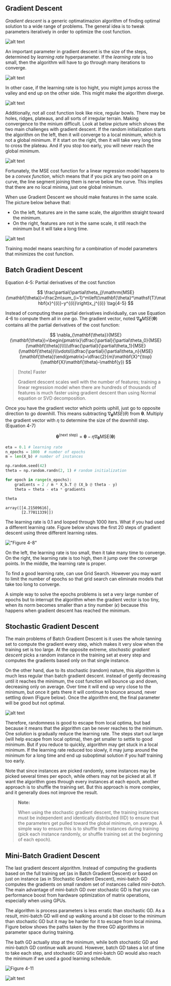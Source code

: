 ## Gradient Descent

*Gradient descent* is a generic optimatimazion algorithm of finding optimal solution to a wide range of problems. The general idea is to tweak parameters iteratively in order to optimize the cost function.

![alt text](images/image.png)

An important parameter in gradient descent is the size of the steps, determined by *learning rate* hyperparameter. If the *learning rate* is too small, then the algorithm will have to go through many iterations to converge.

![alt text](images/image-1.png)

In other case, if the learning rate is too hight, you might jumps across the valley and end up on the other side. This might make the algorithm diverge.

![alt text](images/image-2.png)

Additionally, not all cost function look like nice, regular bowls. There may be holes, ridges, plateaus, and all sorts of irregular terrain. Making convergence to the minium difficult. Look at below picture which shows the two main challenges with gradient descent. If the random initialization starts the algorithm on the left, then it will converge to a local minimum, which is not a global minimum. If it start on the right, then it will take very long time to cross the plateau. And if you stop too early, you will never reach the global minimum.

![alt text](images/image-3.png)

Fortunately, the MSE cost function for a linear regression model happens to be a *convex function*, which means that if you pick any two point on a curve, the line segment joining them is nerve below the curve. This implies that there are no local minima, just one global minimum.

When use Gradient Descent we should make features in the same scale. The picture below behave that:
- On the left, features are in the same scale, the algorithm straight toward the minimum.
- On the right, features are not in the same scale, it still reach the minimum but it will take a long time.

![alt text](images/image-4.png)

Training model means searching for a combination of model parameters that minimizes the cost function.

## Batch Gradient Descent

Equation 4-5: Partial derivatives of the cost function

$$
\frac\partial{\partial\theta_j}\mathrm{MSE}(\mathbf{\theta})=\frac2m\sum_{i=1}^m\left(\mathbf{\theta}^\mathsf{T}\mathbf{x}^{(i)}-y^{(i)}\right)x_j^{(i)} \tag{4-5}
$$

Instead of computing these partial derivatives individually, can use Equation 4-6 to compute them all in one go. The gradient vector, noted $\nabla_\mathbf{\theta} MSE(\mathbf{\theta})$ contains all the partial derivatives of the cost function:

$$
\nabla_{\mathbf{\theta}}{MSE}(\mathbf{\theta})=\begin{pmatrix}\dfrac{\partial}{\partial\theta_0}{MSE}(\mathbf{\theta})\\\\\dfrac{\partial}{\partial\theta_1}{MSE}(\mathbf{\theta})\\\vdots\\\dfrac{\partial}{\partial\theta_n}{MSE}(\mathbf{\theta})\end{pmatrix}=\dfrac{2}{m}\mathbf{X}^{\top}(\mathbf{X}\mathbf{\theta}-\mathbf{y})
$$

>[!note] Faster
>
>Gradient descent scales well with the number of features; training a linear regression model when there are hundreds of thousands of features is much faster using gradient descent than using Normal equation or SVD decomposition.

Once you have the gradient vector which points uphill, just go to opposite direction to go downhill. This means subtracting $\nabla_\mathbf{\theta} MSE (\theta)$ from $\mathbf{\theta}$. Multiply the gradient vector with $\eta$ to determine the size of the downhill step. (Equation 4-7)

$$
\mathbf{\theta}^{(\text{next step})}=\mathbf{\theta}-\eta\nabla_\mathbf{\theta}\text{MSE}(\mathbf{\theta})
$$

```python
eta = 0.1 # learning rate
n_epochs = 1000  # number of epochs
m = len(X_b) # number of instances

np.random.seed(42)
theta = np.random.randn(2, 1) # random initialization

for epoch in range(n_epochs):
    gradients = 2 / m * X_b.T @ (X_b @ theta - y)
    theta = theta - eta * gradients

theta
```

```output
array([[4.21509616],
       [2.77011339]])
```

The learning rate is 0.1 and looped through 1000 iters. What if you had used a different learning rate. Figure below shows the first 20 steps of gradient descent using three different learning rates.

!["Figure 4-8"](images/three%20different%20learning%20rates.png)

On the left, the learning rate is too small, then it take many time to converge. On the right, the learning rate is too high, then it jump over the converge points. In the middle, the learning rate is proper.

To find a good learning rate, can use Grid Search. However you may want to limit the number of epochs so that grid search can eliminate models that take too long to converge.

A simple way to solve the epochs problems is set a very large number of epochs but to interrupt the algorithm when the gradient vector is too tiny, when its norm becomes smaller than a tiny number ($\epsilon$) because this happens when gradient descent has reached the minimum.

## Stochastic Gradient Descent

The main problems of Batch Gradient Descent is it uses the whole tanning set to compute the gradient every step, which makes it very slow when the training set is too large. At the opposite extreme, *stochastic gradient descent* picks a random instance in the training set at every step and computes the gradients based only on that single instance.

On the other hand, due to its stochastic (random) nature, this algorithm is much less regular than batch gradient descent. instead of gently decreasing until it reaches the minimum, the cost function will bounce up and down, decreasing only on average. Over time it will end up very close to the minimum, but once it gets there it will continue to bounce around, never settling down (Figure below). Once the algorithm end, the final parameter will be good but not optimal.

![alt text](images/image-5.png)

Therefore, randomness is good to escape from local optima, but bad because it means that the algorithm can be never reaches to the minimum. One solution is gradually reduce the learning rate. The steps start out large (will help escape from local optima), then get smaller to settle to good minimum. But if you reduce to quickly, algorithm may get stuck in a local minimum. If the learning rate reduced too slowly, it may jump around the minimum for a long time and end up suboptimal solution if you half training too early.

Note that since instances are picked randomly, some instances may be picked several times per epoch, while others may not be picked at all. If want the algorithm goes through every instances at each epoch, another approach is to shuffle the training set. But this approach is more complex, and it generally does not improve the result.

>**Note:**
>
>When using the stochastic gradient descent, the training instances must be independent and identically distributed (IID) to ensure that the parameters get pulled toward the global minimum, on average. A simple way to ensure this is to shuffle the instances during training (pick each instance randomly, or shuffle training set at the beginning of each epoch).

## Mini-Batch Gradient Descent

The last gradient descent algorithm. Instead of computing the gradients based on the full training set (as in Batch Gradient Descent) or based on just on instance (as in Stochastic Gradient Descent), mini-batch GD computes the gradients on small random set of instances called *mini-batch*. The main advantage of mini-batch GD over stochastic GD is that you can performance boost from hardware optimization of matrix operations, especially when using GPUs.

The algorithm is process parameters is less erratic than stochastic GD. As a result, mini-batch GD will end up walking around a bit closer to the minimum than stochastic GD but it may be harder for it to escape from local minima. Figure below shows the paths taken by the three GD algorithms in parameter space during training.

The bath GD actually stop at the minimum, while both stochastic GD and mini-batch GD continue walk around. However, batch GD takes a lot of time to take each step, and stochastic GD and mini-batch GD would also reach the minimum if we used a good learning schedule.

![Figure 4-11](images/gradient_descent_paths_plot.png)

![alt text](images/table41.png)